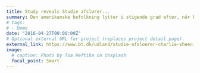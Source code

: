```yaml
---
title: Study reveals Studie afslører...
summary: Den amerikanske befolkning lytter i stigende grad efter, når kendte fejler noget eller har fået en ny ...
# tags:
# - Demo
date: "2016-04-27T00:00:00Z"
# Optional external URL for project (replaces project detail page).
external_link: https://www.bt.dk/udland/studie-afsloerer-charlie-sheen-og-kollegaer-giver-overarbejde-hos-amerikanske?referrer=RSS&utm_source=dlvr.it&utm_medium=twitter
image:
  # caption: Photo by Toa Heftiba on Unsplash
  focal_point: Smart
---
```

